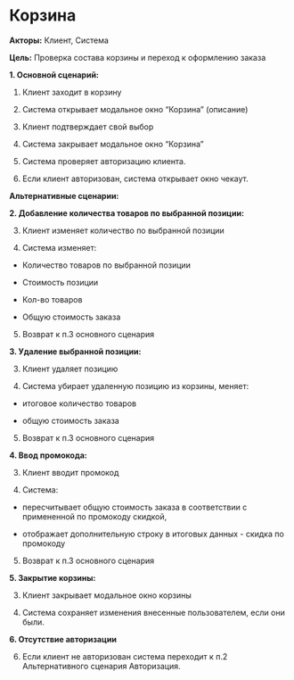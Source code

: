 # Корзина

**Акторы:** Клиент, Система

**Цель:** Проверка состава корзины и переход к оформлению заказа

**1. Основной сценарий:**

  1. Клиент заходит в корзину

  2. Система открывает модальное окно “Корзина” (описание)

  3. Клиент подтверждает свой выбор

  4. Система закрывает модальное окно  “Корзина”

  5. Система проверяет авторизацию клиента.

  6. Если клиент авторизован, система открывает окно чекаут.

**Альтернативные сценарии:**

**2. Добавление количества товаров по выбранной позиции:**

  3. Клиент изменяет количество по выбранной позиции

  4. Система изменяет:

  - Количество товаров по выбранной позиции

  - Стоимость позиции

  - Кол-во товаров

  - Общую стоимость заказа

  5. Возврат к п.3 основного сценария

**3. Удаление выбранной позиции:**

  3. Клиент удаляет позицию

  4. Система убирает удаленную позицию из корзины, меняет:

  - итоговое количество товаров

  - общую стоимость заказа

  5. Возврат к п.3 основного сценария

**4. Ввод промокода:**

  3. Клиент вводит промокод

  4. Система:

  - пересчитывает общую стоимость заказа в соответствии с примененной по промокоду скидкой,

  - отображает дополнительную строку в итоговых данных - скидка по промокоду

  5. Возврат к п.3 основного сценария

**5. Закрытие корзины:**

  3. Клиент закрывает модальное окно корзины

  4. Система сохраняет изменения внесенные пользователем, если они были.

**6. Отсутствие авторизации**

  6. Если клиент не авторизован система переходит к п.2 Альтернативного сценария Авторизация.